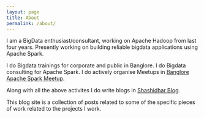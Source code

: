 ```yaml
---
layout: page
title: About
permalink: /about/
---
```


I am a BigData enthusiast/consultant, working on Apache Hadoop from last four years. Presently working on building reliable bigdata applications using Apache Spark. 

I do Bigdata trainings for corporate and public in Banglore. I do Bigdata consulting for Apache Spark. I do actively organise Meetups in [Banglore Apache Spark Meetup](http://www.meetup.com/Bangalore-Apache-Spark-Meetup/). 

Along with all the above activites I do write blogs in [Shashidhar Blog](http://shasidhar.github.io/).

This blog site is a collection of posts related to some of the specific pieces of work related to the projects I work.